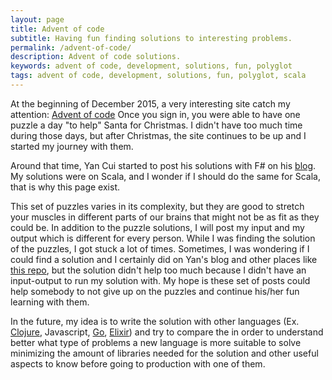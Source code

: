 ```yaml
---
layout: page
title: Advent of code
subtitle: Having fun finding solutions to interesting problems.
permalink: /advent-of-code/
description: Advent of code solutions.
keywords: advent of code, development, solutions, fun, polyglot
tags: advent of code, development, solutions, fun, polyglot, scala
---
```


At the beginning of December 2015, a very interesting site catch my attention: [Advent of code](http://adventofcode.com/)
Once you sign in, you were able to have one puzzle a day "to help" Santa for Christmas. I didn't have too much time during those days, but after Christmas, the site continues to be up and I started my journey with them. 

Around that time, Yan Cui started to post his solutions with F# on his [blog](http://theburningmonk.com/advent-of-code-in-f/). My solutions were on Scala, and I wonder if I should do the same for Scala, that is why this page exist. 

This set of puzzles varies in its complexity, but they are good to stretch your muscles in different parts of our brains that might not be as fit as they could be. In addition to the puzzle solutions, I will post my input and my output which is different for every person. While I was finding the solution of the puzzles, I got stuck a lot of times. Sometimes,  I was wondering if I could find a solution and I certainly did on Yan's blog and other places like [this repo](https://github.com/ChrisPenner/Advent-Of-Code-Polyglot), but the solution didn't help too much because I didn't have an input-output to run my solution with.  My hope is these set of posts could help somebody to not give up on the puzzles and continue his/her fun learning with them.

In the future, my idea is to write the solution with other languages (Ex. [Clojure](https://clojure.org/), Javascript, [Go](https://golang.org/), [Elixir](http://elixir-lang.org/)) and try to compare the in order to understand better what type of problems a new language is more suitable to solve minimizing the amount of libraries needed for the solution and other useful aspects to know before going to production with one of them.
